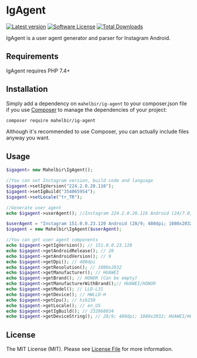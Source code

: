 # IgAgent

[![Latest version][ico-version]][link-packagist]
[![Software License][ico-license]][link-license]
[![Total Downloads][ico-downloads]][link-downloads]

IgAgent is a user agent generator and parser for Instagram Android.


## Requirements

IgAgent requires PHP 7.4+


## Installation

Simply add a dependency on `mahelbir/ig-agent` to your composer.json file if you use [Composer](https://getcomposer.org/) to manage the dependencies of your project:

```sh
composer require mahelbir/ig-agent
```

Although it's recommended to use Composer, you can actually include files anyway you want.


## Usage

```php
$igagent= new Mahelbir\IgAgent();

//You can set Instagram version, build code and language
$igagent->setIgVersion("224.2.0.20.116");
$igagent->setIgBuild("354065954");
$igagent->setLocale("tr_TR");

//Generate user agent
echo $igagent->userAgent(); //Instagram 224.2.0.20.116 Android (24/7.0; 480dpi; 1080x1920; samsung/Verizon; SM-G935V; hero2qltevzw; qcom; tr_TR; 354065954)
```

```php
$userAgent = "Instagram 151.0.0.23.120 Android (28/9; 480dpi; 1080x2032; HUAWEI/HONOR; LLD-L31; HWLLD-H; hi6250; en_US; 232868034)";
$igagent = new Mahelbir\IgAgent($userAgent);

//You can get user agent components
echo $igagent->getIgVersion(); // 151.0.0.23.120
echo $igagent->getAndroidRelease(); // 28
echo $igagent->getAndroidVersion(); // 9
echo $igagent->getDpi(); // 480dpi
echo $igagent->getResolution(); // 1080x2032
echo $igagent->getManufacturer(); // HUAWEI
echo $igagent->getBrand(); // HONOR (Can be empty)
echo $igagent->getManufacturerWithBrand();// HUAWEI/HONOR
echo $igagent->getModel(); // LLD-L31
echo $igagent->getDevice(); // HWLLD-H
echo $igagent->getCpu(); // hi6250
echo $igagent->getLocale(); // en_US
echo $igagent->getIgBuild(); // 232868034
echo $igagent->getDeviceString(); // 28/9; 480dpi; 1080x2032; HUAWEI/HONOR; LLD-L31; HWLLD-H; hi6250; en_US; 232868034
```


## License

The MIT License (MIT). Please see [License File](LISENCE) for more information.

[ico-version]: https://img.shields.io/packagist/v/mahelbir/ig-agent.svg?style=flat-square
[ico-license]: https://img.shields.io/badge/license-MIT-brightgreen.svg?style=flat-square
[ico-downloads]: https://img.shields.io/packagist/dt/mahelbir/ig-agent.svg?style=flat-square&v=2

[link-packagist]: https://packagist.org/packages/mahelbir/ig-agent
[link-license]: LISENCE
[link-downloads]: https://packagist.org/packages/mahelbir/ig-agent
